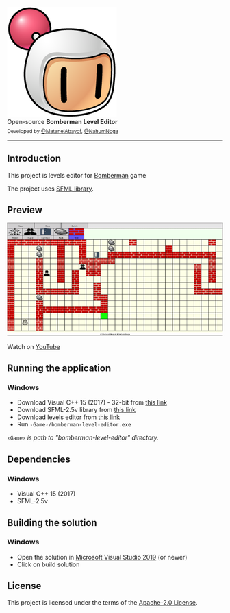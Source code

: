 
<div>
    <a href="https://github.com/MatanelAbayof/Bomberman-Level-Editor"><img src="https://raw.githubusercontent.com/MatanelAbayof/Bomberman-Level-Editor/master/oop_ex4/images/bomberman-icon.png" title="Bomberman Level Editor" alt="Bomberman Level Editor"></a>
</div>

<div>
    Open-source <strong>Bomberman Level Editor</strong>
</div>

<div>
  <sub>
    Developed by <a href="https://github.com/MatanelAbayof">@MatanelAbayof</a>, <a href="https://github.com/NahumNoga">@NahumNoga</a>
  </sub>
</div>
<hr/>


## Introduction
This project is levels editor for [Bomberman](https://github.com/MatanelAbayof/Bomberman) game

The project uses [SFML library](https://www.sfml-dev.org/download/sfml/2.5.1/).


## Preview
<div>
    <img src="https://raw.githubusercontent.com/MatanelAbayof/Bomberman-Level-Editor/master/screenshots/build_level.gif" alt="Preview">
</div>

Watch on [YouTube](https://youtu.be/OlCooHgP7Ds)

## Running the application
### Windows
* Download Visual C++ 15 (2017) - 32-bit from [this link](https://www.sfml-dev.org/files/SFML-2.5.1-windows-vc15-32-bit.zip)
* Download SFML-2.5v library from [this link](https://drive.google.com/file/d/1izFw9RaW8r2Hs3REshlN25zrhiTjrlyF/view?usp=sharing)
* Download levels editor from [this link](https://drive.google.com/file/d/1VkdzQxae3Y6GTRn0P1OG_Vj_apy9HbEj/view?usp=sharing)
* Run `‹Game›/bomberman-level-editor.exe`

`‹Game›` *is path to "bomberman-level-editor" directory.*

## Dependencies
### Windows
* Visual C++ 15 (2017)
* SFML-2.5v

## Building the solution
### Windows
* Open the solution in [Microsoft Visual Studio 2019](https://www.visualstudio.com/) (or newer)
* Click on build solution

## License
This project is licensed under the terms of the [Apache-2.0 License](./LICENSE).
